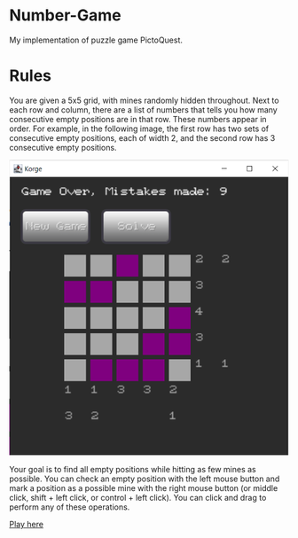 # Number-Game
My implementation of puzzle game PictoQuest.

# Rules
You are given a 5x5 grid, with mines randomly hidden throughout. 
Next to each row and column, there are a list of numbers that tells you how many consecutive empty positions are in that row. These numbers appear in order.
For example, in the following image, the first row has two sets of consecutive empty positions, each of width 2,
and the second row has 3 consecutive empty positions.

![Example Board](/images/ExampleBoard.png)

Your goal is to find all empty positions while hitting as few mines as possible.
You can check an empty position with the left mouse button
and mark a position as a possible mine with the right mouse button (or middle click, shift + left click, or control + left click).
You can click and drag to perform any of these operations.

[Play here](https://amtejani.github.io/Number-Game/build/web/)

